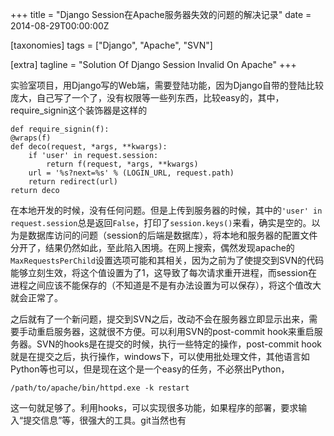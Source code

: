 +++
title = "Django Session在Apache服务器失效的问题的解决记录"
date = 2014-08-29T00:00:00Z

[taxonomies]
tags = ["Django", "Apache", "SVN"]

[extra]
tagline = "Solution Of Django Session Invalid On Apache"
+++

实验室项目，用Django写的Web端，需要登陆功能，因为Django自带的登陆比较庞大，自己写了一个了，没有权限等一些列东西，比较easy的，其中，require_signin这个装饰器是这样的

    def require_signin(f):
    @wraps(f)
    def deco(request, *args, **kwargs):
        if 'user' in request.session:
            return f(request, *args, **kwargs)
        url = '%s?next=%s' % (LOGIN_URL, request.path)
        return redirect(url)
    return deco

在本地开发的时候，没有任何问题。但是上传到服务器的时候，其中的`'user' in request.session`总是返回`False`，打印了`session.keys()`来看，确实是空的。以为是数据库访问的问题（session的后端是数据库），将本地和服务器的配置文件分开了，结果仍然如此，至此陷入困境。在网上搜索，偶然发现apache的`MaxRequestsPerChild`设置选项可能和其相关，因为之前为了使提交到SVN的代码能够立刻生效，将这个值设置为了1，这导致了每次请求重开进程，而session在进程之间应该不能保存的（不知道是不是有办法设置为可以保存），将这个值改大就会正常了。

之后就有了一个新问题，提交到SVN之后，改动不会在服务器立即显示出来，需要手动重启服务器，这就很不方便。可以利用SVN的post-commit hook来重启服务器。SVN的hooks是在提交的时候，执行一些特定的操作，post-commit hook就是在提交之后，执行操作，windows下，可以使用批处理文件，其他语言如Python等也可以，但是现在这个是一个easy的任务，不必祭出Python，


	/path/to/apache/bin/httpd.exe -k restart

这一句就足够了。利用hooks，可以实现很多功能，如果程序的部署，要求输入“提交信息”等，很强大的工具。git当然也有